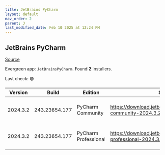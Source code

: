 ```yaml
---
title: JetBrains PyCharm
layout: default
nav_order: 2
parent: J
last_modified_date: Feb 10 2025 at 12:24 PM
---
```


## JetBrains PyCharm

[Source](https://www.jetbrains.com/)

Evergreen app: `JetBrainsPyCharm`. Found **2** installers.

Last check: 🟢

| Version  | Build         | Edition              | Sha256                                                                         | Date      | Size      | Type | URI                                                                                                                                                |
| -------- | ------------- | -------------------- | ------------------------------------------------------------------------------ | --------- | --------- | ---- | -------------------------------------------------------------------------------------------------------------------------------------------------- |
| 2024.3.2 | 243.23654.177 | PyCharm Community    | https://download.jetbrains.com/python/pycharm-community-2024.3.2.exe.sha256    | 28/1/2025 | 596669328 | exe  | [https://download.jetbrains.com/python/pycharm-community-2024.3.2.exe](https://download.jetbrains.com/python/pycharm-community-2024.3.2.exe)       |
| 2024.3.2 | 243.23654.177 | PyCharm Professional | https://download.jetbrains.com/python/pycharm-professional-2024.3.2.exe.sha256 | 28/1/2025 | 875690816 | exe  | [https://download.jetbrains.com/python/pycharm-professional-2024.3.2.exe](https://download.jetbrains.com/python/pycharm-professional-2024.3.2.exe) |
